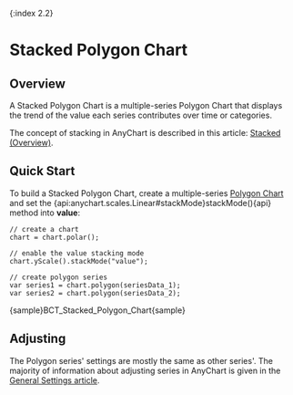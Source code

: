 {:index 2.2}
# Stacked Polygon Chart

## Overview

A Stacked Polygon Chart is a multiple-series Polygon Chart that displays the trend of the value each series contributes over time or categories.

The concept of stacking in AnyChart is described in this article: [Stacked (Overview)](../Overview).

## Quick Start

To build a Stacked Polygon Chart, create a multiple-series [Polygon Chart](../../Polygon_Chart) and set the {api:anychart.scales.Linear#stackMode}stackMode(){api} method into **value**:

```
// create a chart
chart = chart.polar();

// enable the value stacking mode
chart.yScale().stackMode("value");

// create polygon series
var series1 = chart.polygon(seriesData_1);
var series2 = chart.polygon(seriesData_2);
```

{sample}BCT\_Stacked\_Polygon\_Chart{sample}

## Adjusting

The Polygon series' settings are mostly the same as other series'. The majority of information about adjusting series in AnyChart is given in the [General Settings article](../../General_Settings).